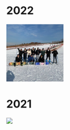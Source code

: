 # 2022
<img src="/huaxue.jpg#pic_center" width="150" ></img>


# 2021
<img src="/biye1.jpg#pic_center" width="150" ></img>
